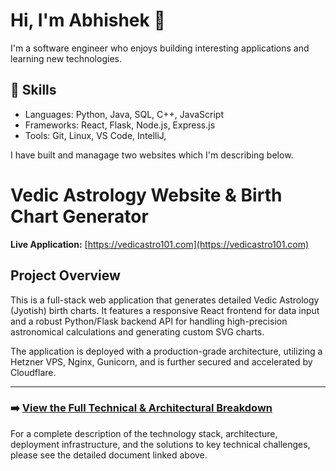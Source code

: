 # Hi, I'm Abhishek 👋

I'm a software engineer who enjoys building interesting applications and learning new technologies.

## 🧠 Skills
- Languages: Python, Java, SQL, C++, JavaScript
- Frameworks: React, Flask, Node.js, Express.js
- Tools: Git, Linux, VS Code, IntelliJ,

I have built and managage two websites which I'm describing below.

# Vedic Astrology Website & Birth Chart Generator

**Live Application:** [https://vedicastro101.com](https://vedicastro101.com)

## Project Overview

This is a full-stack web application that generates detailed Vedic Astrology (Jyotish) birth charts. It features a responsive React frontend for data input and a robust Python/Flask backend API for handling high-precision astronomical calculations and generating custom SVG charts.

The application is deployed with a production-grade architecture, utilizing a Hetzner VPS, Nginx, Gunicorn, and is further secured and accelerated by Cloudflare.

---

### **➡️ [View the Full Technical & Architectural Breakdown](./TECHNICAL_DETAILS.md)**

For a complete description of the technology stack, architecture, deployment infrastructure, and the solutions to key technical challenges, please see the detailed document linked above.
